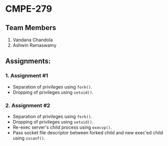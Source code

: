 # CMPE-279

## Team Members
1. Vandana Chandola
2. Ashwin Ramaswamy

## Assignments:
### 1. Assignment #1
- Separation of privileges using ```fork()```.
- Dropping of privileges using ```setuid()```.
### 2. Assignment #2
- Separation of privileges using ```fork()```.
- Dropping of privileges using ```setuid()```.
- Re-exec server's child process using ```execvp()```.
- Pass socket file descriptor between forked child and new exec'ed child using ```sscanf()```.
